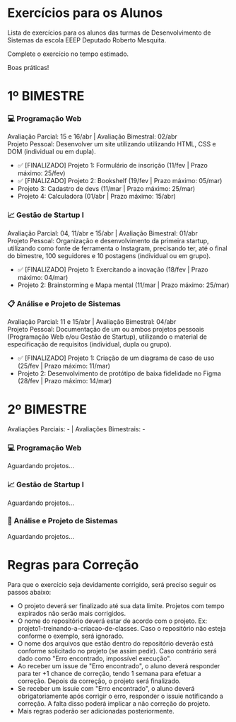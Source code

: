 # Exercícios para os Alunos
Lista de exercícios para os alunos das turmas de Desenvolvimento de Sistemas da escola EEEP Deputado Roberto Mesquita.

Complete o exercício no tempo estimado.

Boas práticas!

# 1º BIMESTRE
### 💻 Programação Web
Avaliação Parcial: 15 e 16/abr | Avaliação Bimestral: 02/abr <br>
Projeto Pessoal: Desenvolver um site utilizando utilizando HTML, CSS e DOM (individual ou em dupla).
- ✅ [FINALIZADO] Projeto 1: Formulário de inscrição (11/fev | Prazo máximo: 25/fev)
- ✅ [FINALIZADO] Projeto 2: Bookshelf (19/fev | Prazo máximo: 05/mar)
- Projeto 3: Cadastro de devs (11/mar | Prazo máximo: 25/mar)
- Projeto 4: Calculadora (01/abr | Prazo máximo: 15/abr)

### 📈 Gestão de Startup I
Avaliação Parcial: 04, 11/abr e 15/abr | Avaliação Bimestral: 01/abr<br>
Projeto Pessoal: Organização e desenvolvimento da primeira startup, utilizando como fonte de ferramenta o Instagram, precisando ter, até o final do bimestre, 100 seguidores e 10 postagens (individual ou em grupo).
- ✅ [FINALIZADO] Projeto 1: Exercitando a inovação (18/fev | Prazo máximo: 04/mar)
- Projeto 2: Brainstorming e Mapa mental (11/mar | Prazo máximo: 25/mar)

### 📋 Análise e Projeto de Sistemas
Avaliação Parcial: 11 e 15/abr | Avaliação Bimestral: 04/abr<br>
Projeto Pessoal: Documentação de um ou ambos projetos pessoais (Programação Web e/ou Gestão de Startup), utilizando o material de especificação de requisitos (individual, dupla ou grupo).
- ✅ [FINALIZADO] Projeto 1: Criação de um diagrama de caso de uso (25/fev | Prazo máximo: 11/mar)
- Projeto 2: Desenvolvimento de protótipo de baixa fidelidade no Figma (28/fev | Prazo máximo: 14/mar)

# 2º BIMESTRE
Avaliações Parciais: - | Avaliações Bimestrais: -
### 💻 Programação Web 
Aguardando projetos...

### 📈 Gestão de Startup I
Aguardando projetos...

### 📝 Análise e Projeto de Sistemas
Aguardando projetos...

# Regras para Correção

Para que o exercício seja devidamente corrigido, será preciso seguir os passos abaixo:
- O projeto deverá ser finalizado até sua data limite. Projetos com tempo expirados não serão mais corrigidos.
- O nome do repositório deverá estar de acordo com o projeto. Ex: projeto1-treinando-a-criacao-de-classes. Caso o repositório não esteja conforme o exemplo, será ignorado.
- O nome dos arquivos que estão dentro do repositório deverão está conforme solicitado no projeto (se assim pedir). Caso contrário será dado como "Erro encontrado, impossível execução".
- Ao receber um issue de "Erro encontrado", o aluno deverá responder para ter +1 chance de correção, tendo 1 semana para efetuar a correção. Depois da correção, o projeto será finalizado.
- Se receber um issuie com "Erro encontrado", o aluno deverá obrigatoriamente após corrigir o erro, responder o issuie notificando a correção. A falta disso poderá implicar a não correção do projeto.
- Mais regras poderão ser adicionadas posteriormente.

